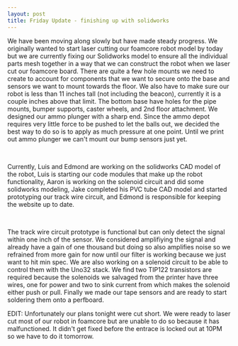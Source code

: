 ```yaml
---
layout: post
title: Friday Update - finishing up with solidworks
---
```


<p>We have been moving along slowly but have made steady progress. We originally wanted to start laser cutting our foamcore robot model by today but we are currently fixing our Solidworks model to ensure all the individual parts mesh together in a way that we can construct the robot when we laser cut our foamcore board. There are quite a few hole mounts we need to create to account for components that we want to secure onto the base and sensors we want to mount towards the floor. We also have to make sure our robot is less than 11 inches tall (not including the beacon), currently it is a couple inches above that limit. The bottom base have holes for the pipe mounts, bumper supports, caster wheels, and 2nd floor attachment. We designed our ammo plunger with a sharp end. Since the ammo depot requires very little force to be pushed to let the balls out, we decided the best way to do so is to apply as much pressure at one point. Until we print out ammo plunger we can't mount our bump sensors just yet.</p> <br />

<p>Currently, Luis and Edmond are working on the solidworks CAD model of the robot, Luis is starting our code modules that make up the robot functionality, Aaron is working on the solenoid circuit and did some solidworks modeling, Jake completed his PVC tube CAD model and started prototyping our track wire circuit, and Edmond is responsible for keeping the website up to date.</p> <br />

<p>The track wire circuit prototype is functional but can only detect the signal within one inch of the sensor. We considered amplifiying the signal and already have a gain of one thousand but doing so also amplifies noise so we refrained from more gain for now until our filter is working because we just want to hit min spec. We are also working on a solenoid circuit to be able to control them with the Uno32 stack. We find two TIP122 transistors are required because the solenoids we salvaged from the printer have three wires, one for power and two to sink current from which makes the solenoid either push or pull. Finally we made our tape sensors and are ready to start soldering them onto a perfboard.</p>

<p>EDIT: Unfortunately our plans tonight were cut short. We were ready to laser cut most of our robot in foamcore but are unable to do so because it has malfunctioned. It didn't get fixed before the entrace is locked out at 10PM so we have to do it tomorrow.</p>